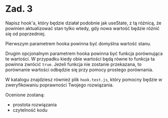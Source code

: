 # Zad. 3

Napisz hook'a, który będzie działał podobnie jak useState, z tą różnicą, że powinien aktualizować stan tylko wtedy, gdy nowa wartość będzie różnić się od poprzedniej. 

Pierwszym parametrem hooka powinna być domyślna wartość stanu.

Drugim opcjonalnym parametrem hooka powinna być funkcja porównująca te wartości. W przypadku kiedy obie wartości będą równe to funkcja ta powinna zwrócić `true`. Jeżeli funkcja nie zostanie przekazana, to porównanie wartości odbędzie się przy pomocy prostego porównania.

W katalogu znajdziesz również plik `hook.test.js`, który pomocny będzie w zweryfikowaniu poprawności Twojego rozwiązania.

Ocenione zostaną:
- prostota rozwiązania
- czytelność kodu